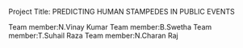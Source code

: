 
Project Title: PREDICTING HUMAN STAMPEDES IN PUBLIC EVENTS

Team member:N.Vinay Kumar
Team member:B.Swetha
Team member:T.Suhail Raza
Team member:N.Charan Raj
